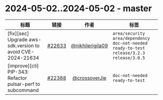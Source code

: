# 2024-05-02..2024-05-02 - master
| 标题 | 链接 | 作者 | 标签 |
| - | :--: | :--: | - |
| [fix][sec] Upgrade aws-sdk.version to avoid CVE-2024-21634 | [#22633](https://github.com/apache/pulsar/pull/22633) | [@nikhilerigila09](https://github.com/nikhilerigila09) | `area/security` `area/dependency` `doc-not-needed` `ready-to-test` `release/3.2.3` `release/3.0.5`  | 
| [improve][cli] PIP-343: Refactor pulsar-perf to subcommand | [#22388](https://github.com/apache/pulsar/pull/22388) | [@crossoverJie](https://github.com/crossoverJie) | `doc-not-needed` `ready-to-test`  | 
